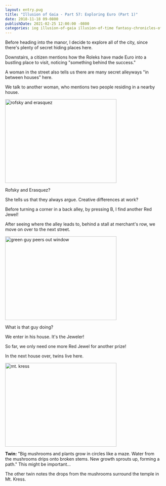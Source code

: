 ```yaml
---
layout: entry.pug
title: "Illusion of Gaia - Part 57: Exploring Euro (Part 1)"
date: 2018-11-18 09-0800
publishDate: 2021-02-25 12:00:00 -0800
categories: iog illusion-of-gaia illusion-of-time fantasy-chronicles-of-gaia gaia-gensoki quintet-enix playthroughs
---
```


Before heading into the manor, I decide to explore all of the city, since there's plenty of secret hiding places here.

Downstairs, a citizen mentions how the Roleks have made Euro into a bustling place to visit, noticing "something behind the success."

A woman in the street also tells us there are many secret alleyways "in between houses" here.

We talk to another woman, who mentions two people residing in a nearby house.

<img src="https://i.imgur.com/S6LBFrU.png" alt="rofsky and erasquez" width="360" height="270" id="liveblog" />

Rofsky and Erasquez?

She tells us that they always argue. Creative differences at work?

Before turning a corner in a back alley, by pressing B, I find another Red Jewel!

After seeing where the alley leads to, behind a stall at merchant's row, we move on over to the next street.

<img src="https://i.imgur.com/AJZl9Q5.png" alt="green guy peers out window" width="360" height="270" id="liveblog" />

What is that guy doing?

We enter in his house. It's the Jeweler!

So far, we only need one more Red Jewel for another prize!

In the next house over, twins live here.

<img src="https://i.imgur.com/tlvrky5.png" alt="mt. kress" width="360" height="270" id="liveblog" />

**Twin:** "Big mushrooms and plants grow in circles like a maze. Water from the mushrooms drips onto broken stems. New growth sprouts up, forming a path." This might be important...

The other twin notes the drops from the mushrooms surround the temple in Mt. Kress.